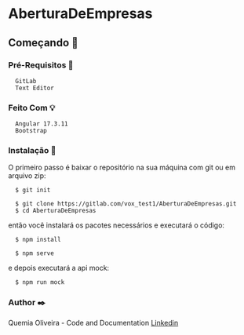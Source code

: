 
# AberturaDeEmpresas
## Começando :rocket:


### Pré-Requisitos :page_with_curl:

```shell
  GitLab
  Text Editor
```

### Feito Com :bulb:

```shell
  Angular 17.3.11
  Bootstrap
```

### Instalação :wrench:

O primeiro passo é baixar o repositório na sua máquina com git ou em arquivo zip:

```shell
  $ git init

  $ git clone https://gitlab.com/vox_test1/AberturaDeEmpresas.git
  $ cd AberturaDeEmpresas

```

então você instalará os pacotes necessários e executará o código:

```shell
  $ npm install

  $ npm serve
```

e depois executará a api mock:

```shell
  $ npm run mock
```


### Author :black_nib:
Quemia Oliveira - Code and Documentation [Linkedin](https://www.linkedin.com/in/quemia-caroline-alves-de-oliveira-635042209/)